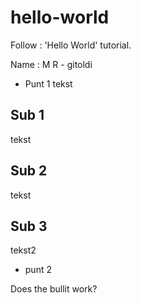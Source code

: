# hello-world

Follow : 'Hello World' tutorial.

Name : M R - gitoldi

* Punt 1
tekst

## Sub 1
tekst

## Sub 2
tekst

## Sub 3
tekst2

* punt 2

Does the bullit work?
